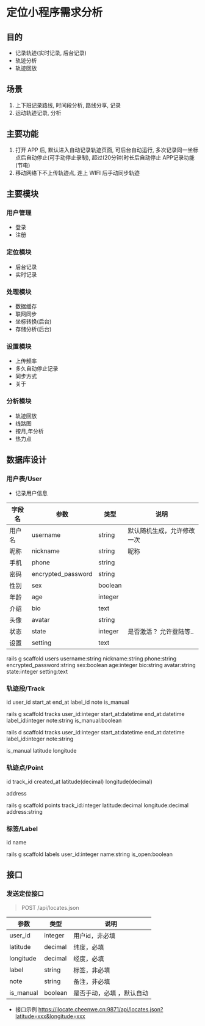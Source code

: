 #  定位小程序需求分析

## 目的

- 记录轨迹(实时记录, 后台记录)
- 轨迹分析
- 轨迹回放

## 场景

1. 上下班记录路线, 时间段分析, 路线分享, 记录
2. 运动轨迹记录, 分析

## 主要功能

1. 打开 APP 后, 默认进入自动记录轨迹页面, 可后台自动运行, 多次记录同一坐标点后自动停止(可手动停止录制), 超过(20分钟)时长后自动停止 APP记录功能(节电)
2. 移动网络下不上传轨迹点, 连上 WIFI 后手动同步轨迹

## 主要模块

### 用户管理

* 登录
* 注册

### 定位模块
* 后台记录
* 实时记录

### 处理模块
* 数据缓存
* 联网同步
* 坐标转换(后台)
* 存储分析(后台)

### 设置模块
* 上传频率
* 多久自动停止记录
* 同步方式
* 关于

### 分析模块
* 轨迹回放
* 线路图
* 按月,年分析
* 热力点

## 数据库设计

### 用户表/User

- 记录用户信息

| 字段名 | 参数 | 类型 | 说明 |
| ---- | ---- | ---- | ---- |
| 用户名 | username | string | 默认随机生成，允许修改一次 |
| 昵称 | nickname | string | 昵称 |
| 手机 | phone | string |  |
| 密码 | encrypted_password | string |  |
| 性别 | sex | boolean |  |
| 年龄 | age | integer |  |
| 介绍 | bio | text |  |
| 头像 | avatar | string |  |
| 状态 | state | integer | 是否激活？ 允许登陆等.. |
| 设置 | setting | text |  |

rails g scaffold users  username:string  nickname:string phone:string encrypted_password:string sex:boolean  age:integer bio:string avatar:string state:integer setting:text

### 轨迹段/Track

id
user_id
start_at
end_at
label_id
note
is_manual

rails g scaffold tracks  user_id:integer start_at:datetime end_at:datetime label_id:integer note:string is_manual:boolean

rails d scaffold tracks  user_id:integer start_at:datetime end_at:datetime label_id:integer note:string

is_manual
latitude
longitude

### 轨迹点/Point
id
track_id
created_at
latitude(decimal)
longitude(decimal)

address

rails g scaffold points  track_id:integer latitude:decimal longitude:decimal address:string

### 标签/Label
id
name


rails g scaffold labels  user_id:integer  name:string is_open:boolean



## 接口

### 发送定位接口

>POST  /api/locates.json

| 参数 | 类型 | 说明 |
| ---- | ---- | ---- |
| user_id | integer | 用户id，非必填|
| latitude | decimal | 纬度，必填 |
| longitude | decimal |经度，必填 |
| label | string |标签，非必填|
| note | string | 备注，非必填 |
| is_manual | boolean | 是否手动，必填 ，默认自动|

- 接口示例
https://ilocate.cheenwe.cn:9871/api/locates.json?latitude=xxx&longitude=xxx
